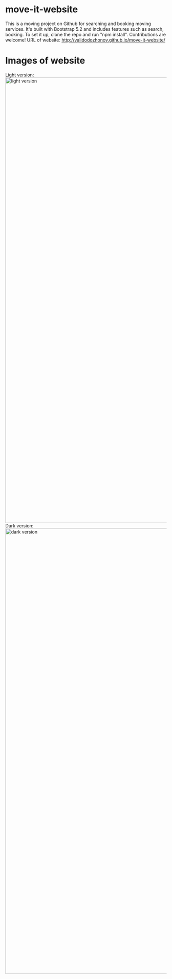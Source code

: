 # move-it-website
This is a moving project on Github for searching and booking moving services. It's built with Bootstrap 5.2 and includes features such as search, booking. To set it up, clone the repo and run "npm install". Contributions are welcome!
URL of website: http://validodozhonov.github.io/move-it-website/

# Images of website
Light version:
<img width="1392" alt="light version" src="https://github.com/ValiDodozhonov/move-it-website/assets/90105866/496745f5-701d-4c2f-8ff1-f2ddff9a63ed">
Dark version:
<img width="1392" alt="dark version" src="https://github.com/ValiDodozhonov/move-it-website/assets/90105866/b7fa133a-b3ce-49d4-88fb-b887efcf9dbc">
